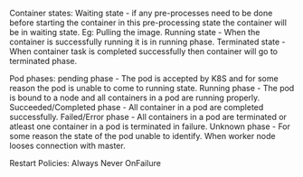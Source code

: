 Container states:
Waiting state - if any pre-processes need to be done before starting the container in this pre-processing state the container will be in waiting state. Eg: Pulling the image.
Running state - When the container is successfully running it is in running phase.
Terminated state - When container task is completed successfully then container will go to terminated phase.

Pod phases:
pending phase - The pod is accepted by K8S and for some reason the pod is unable to come to running state.
Running phase -  The pod is bound to a node and all containers in a pod are running properly.
Succeeded/Completed phase - All container in a pod are completed successfully.
Failed/Error phase - All containers in a pod are terminated or atleast one container in a pod is terminated in failure.
Unknown phase - For some reason the state of the pod unable to identify. When worker node looses connection with master.


Restart Policies:
Always
Never
OnFailure